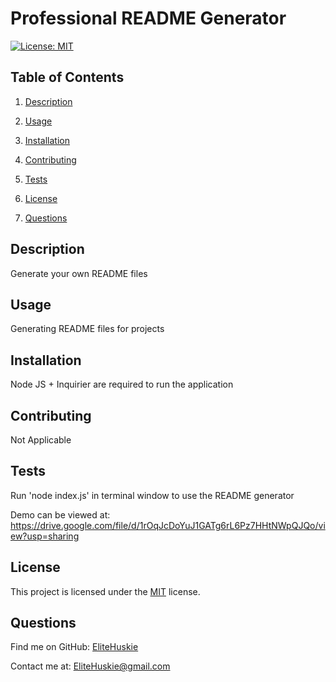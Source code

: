 # Professional README Generator

[![License: MIT](https://img.shields.io/badge/License-MIT-yellow.svg)](https://opensource.org/licenses/MIT)

## Table of Contents

1. [Description](#description)
2. [Usage](#usage)

3. [Installation](#installation)
4. [Contributing](#contributing)

5. [Tests](#tests)

6. [License](#license)

7. [Questions](#questions)

## Description

Generate your own README files

## Usage

Generating README files for projects

## Installation

Node JS + Inquirier are required to run the application

## Contributing

Not Applicable

## Tests

Run 'node index.js' in terminal window to use the README generator

Demo can be viewed at: https://drive.google.com/file/d/1rOqJcDoYuJ1GATg6rL6Pz7HHtNWpQJQo/view?usp=sharing

## License

This project is licensed under the [MIT](https://opensource.org/licenses/MIT) license.

## Questions

Find me on GitHub: [EliteHuskie](https://github.com/EliteHuskie)

Contact me at: [EliteHuskie@gmail.com](mailto:EliteHuskie@gmail.com)